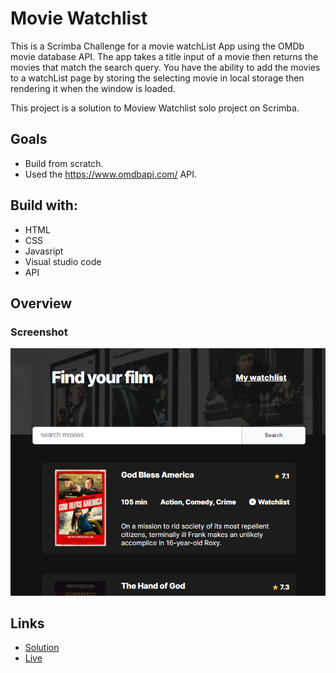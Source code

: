 # Movie Watchlist

This is a Scrimba Challenge for a movie watchList App using the OMDb movie database API. The app takes a title input of a movie then returns the movies that match the search query. You have the ability to add the movies to a watchList page by storing the selecting movie in local storage then rendering it when the window is loaded.


This project is a solution to Moview Watchlist solo project on Scrimba.


## Goals

- Build from scratch.
- Used the https://www.omdbapi.com/ API.


## Build with:

- HTML
- CSS
- Javasript
- Visual studio code
- API

## Overview
### Screenshot

![](screenshot.png)

## Links
- [Solution](https://github.com/Dachi-Papashvili88/movie-watchlist)
- [Live](https://vermillion-tapioca-f840fd.netlify.app/)
